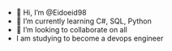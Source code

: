 - 👋 Hi, I’m @Eidoeid98
- 🌱 I’m currently learning C#, SQL, Python
- 💞️ I’m looking to collaborate on all
- I am studying to become a devops engineer
  

<!---
Eidoeid98/Eidoeid98 is a ✨ special ✨ repository because its `README.md` (this file) appears on your GitHub profile.
You can click the Preview link to take a look at your changes.
--->
